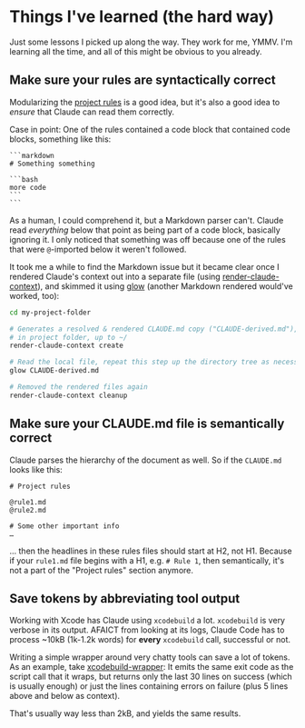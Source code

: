 # Things I've learned (the hard way)

Just some lessons I picked up along the way. They work for me, YMMV. I'm learning all the time, and all of this might be obvious to you already.


## Make sure your rules are syntactically correct

Modularizing the [project rules](project-rules/) is a good idea, but it's also a good idea to _ensure_ that Claude can read them correctly.

Case in point: One of the rules contained a code block that contained code blocks, something like this:

    ```markdown
    # Something something

    ```bash
    more code
    ```
    ```

As a human, I could comprehend it, but a Markdown parser can't. Claude read _everything_ below that point as being part of a code block, basically ignoring it. I only noticed that something was off because one of the rules that were `@`-imported below it weren't followed.

It took me a while to find the Markdown issue but it became clear once I rendered Claude's context out into a separate file (using [render-claude-context](https://github.com/czottmann/render-claude-context)), and skimmed it using [glow](https://github.com/charmbracelet/glow) (another Markdown rendered would've worked, too):

```bash
cd my-project-folder

# Generates a resolved & rendered CLAUDE.md copy ("CLAUDE-derived.md"), starting
# in project folder, up to ~/
render-claude-context create

# Read the local file, repeat this step up the directory tree as necessary
glow CLAUDE-derived.md

# Removed the rendered files again
render-claude-context cleanup
```


## Make sure your CLAUDE.md file is semantically correct

Claude parses the hierarchy of the document as well. So if the `CLAUDE.md` looks like this:

    # Project rules

    @rule1.md
    @rule2.md

    # Some other important info
    …

… then the headlines in these rules files should start at H2, not H1. Because if your `rule1.md` file begins with a H1, e.g. `# Rule 1`, then semantically, it's not a part of the "Project rules" section anymore.


## Save tokens by abbreviating tool output

Working with Xcode has Claude using `xcodebuild` a lot. `xcodebuild` is very verbose in its output. AFAICT from looking at its logs, Claude Code has to process ~10kB (1k-1.2k words) for **every** `xcodebuild` call, successful or not.

Writing a simple wrapper around very chatty tools can save a lot of tokens. As an example, take [xcodebuild-wrapper](bin/xcodebuild-wrapper): It emits the same exit code as the script call that it wraps, but returns only the last 30 lines on success (which is usually enough) or just the lines containing errors on failure (plus 5 lines above and below as context).

That's usually way less than 2kB, and yields the same results.
